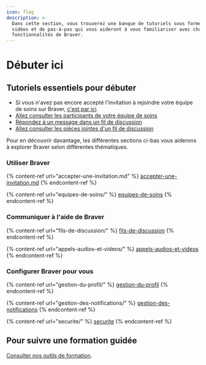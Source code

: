 ```yaml
---
icon: flag
description: >-
  Dans cette section, vous trouverez une banque de tutoriels sous forme de
  vidéos et de pas-à-pas qui vous aideront à vous familiariser avec chacune des
  fonctionnalités de Braver.
---
```


# Débuter ici

## Tutoriels essentiels pour débuter

* Si vous n'avez pas encore accepté l'invitation à rejoindre votre équipe de soins sur Braver, [c'est par ici](accepter-une-invitation.md).
* [Allez consulter les participants de votre équipe de soins](equipes-de-soins/voir-tous-les-participants-dune-equipe-de-soins-patient.md)
* [Répondez à un message dans un fil de discussion](fils-de-discussion/repondre-a-un-nouveau-message.md)
* [Allez consulter les pièces jointes d'un fil de discussion](fils-de-discussion/acceder-aux-pieces-jointes-dans-un-fil-de-discussion.md)

Pour en découvrir davantage, les différentes sections ci-bas vous aiderons à explorer Braver selon différentes thématiques.

### Utiliser Braver

{% content-ref url="accepter-une-invitation.md" %}
[accepter-une-invitation.md](accepter-une-invitation.md)
{% endcontent-ref %}

{% content-ref url="equipes-de-soins/" %}
[equipes-de-soins](equipes-de-soins/)
{% endcontent-ref %}

### Communiquer à l'aide de Braver

{% content-ref url="fils-de-discussion/" %}
[fils-de-discussion](fils-de-discussion/)
{% endcontent-ref %}

{% content-ref url="appels-audios-et-videos/" %}
[appels-audios-et-videos](appels-audios-et-videos/)
{% endcontent-ref %}

### Configurer Braver pour vous

{% content-ref url="gestion-du-profil/" %}
[gestion-du-profil](gestion-du-profil/)
{% endcontent-ref %}

{% content-ref url="gestion-des-notifications/" %}
[gestion-des-notifications](gestion-des-notifications/)
{% endcontent-ref %}

{% content-ref url="securite/" %}
[securite](securite/)
{% endcontent-ref %}

## Pour suivre une formation guidée

[Consulter nos outils de formation](pour-debuter.md#pour-suivre-une-formation-complete).

